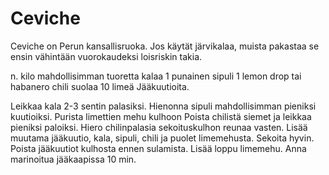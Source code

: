 # Ceviche

Ceviche on Perun kansallisruoka. Jos käytät järvikalaa, muista pakastaa se ensin vähintään vuorokaudeksi loisriskin takia.

n. kilo mahdollisimman tuoretta kalaa
1 punainen sipuli
1 lemon drop tai habanero chili
suolaa
10 limeä
Jääkuutioita.

Leikkaa kala 2-3 sentin palasiksi.
Hienonna sipuli mahdollisimman pieniksi kuutioiksi.
Purista limettien mehu kulhoon
Poista chilistä siemet ja leikkaa pieniksi paloiksi.
Hiero chilinpalasia sekoituskulhon reunaa vasten.
Lisää muutama jääkuutio, kala, sipuli, chili ja puolet limemehusta.
Sekoita hyvin.
Poista jääkuutiot kulhosta ennen sulamista.
Lisää loppu limemehu.
Anna marinoitua jääkaapissa 10 min.
